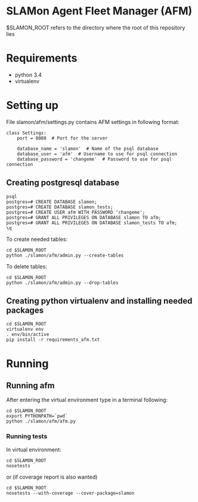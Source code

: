 SLAMon Agent Fleet Manager (AFM)
==================
$SLAMON_ROOT refers to the directory where the root of this repository lies

# Requirements
* python 3.4
* virtualenv

# Setting up
File slamon/afm/settings.py contains AFM settings in following format:
```
class Settings:
    port = 8080  # Port for the server

    database_name = 'slamon'  # Name of the psql database
    database_user = 'afm'  # Username to use for psql connection
    database_password = 'changeme'  # Password to use for psql connection
```

## Creating postgresql database
```
psql
postgres=# CREATE DATABASE slamon;
postgres=# CREATE DATABASE slamon_tests;
postgres=# CREATE USER afm WITH PASSWORD 'changeme';
postgres=# GRANT ALL PRIVILEGES ON DATABASE slamon TO afm;
postgres=# GRANT ALL PRIVILEGES ON DATABASE slamon_tests TO afm;
\q
```

To create needed tables:
```
cd $SLAMON_ROOT
python ./slamon/afm/admin.py --create-tables
```

To delete tables:
```
cd $SLAMON_ROOT
python ./slamon/afm/admin.py --drop-tables
```

## Creating python virtualenv and installing needed packages
```
cd $SLAMON_ROOT
virtualenv env
. env/bin/active
pip install -r requirements_afm.txt
```

# Running
## Running afm
After entering the virtual environment type in a terminal following:
```
cd $SLAMON_ROOT
export PYTHONPATH=`pwd`
python ./slamon/afm/afm.py
```
### Running tests
In virtual environment:
```
cd $SLAMON_ROOT
nosetests
```
or (if coverage report is also wanted)
```
cd $SLAMON_ROOT
nosetests --with-coverage --cover-package=slamon
```